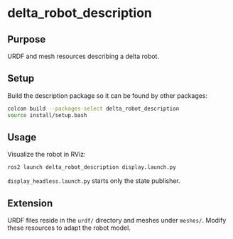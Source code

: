 # delta_robot_description

## Purpose
URDF and mesh resources describing a delta robot.

## Setup
Build the description package so it can be found by other packages:

```bash
colcon build --packages-select delta_robot_description
source install/setup.bash
```

## Usage
Visualize the robot in RViz:

```bash
ros2 launch delta_robot_description display.launch.py
```

`display_headless.launch.py` starts only the state publisher.

## Extension
URDF files reside in the `urdf/` directory and meshes under `meshes/`. Modify these resources to adapt the robot model.
